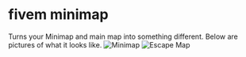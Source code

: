 # fivem minimap

Turns your Minimap and main map into something different. Below are pictures of what it looks like.
![Minimap](https://i.imgur.com/0Qz7LDW.png)
![Escape Map](https://i.imgur.com/264QGZi.jpeg)